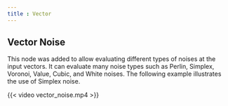 ```yaml
---
title : Vector
---
```


## Vector Noise

This node was added to allow evaluating different types of noises at the input
vectors. It can evaluate many noise types such as Perlin, Simplex, Voronoi,
Value, Cubic, and White noises. The following example illustrates the use of
Simplex noise.

{{< video vector_noise.mp4 >}}
